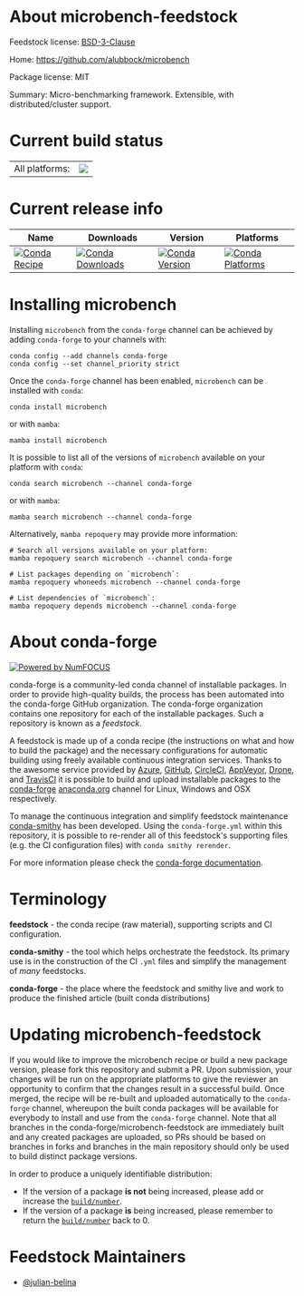 About microbench-feedstock
==========================

Feedstock license: [BSD-3-Clause](https://github.com/conda-forge/microbench-feedstock/blob/main/LICENSE.txt)

Home: https://github.com/alubbock/microbench

Package license: MIT

Summary: Micro-benchmarking framework. Extensible, with distributed/cluster support.

Current build status
====================


<table><tr><td>All platforms:</td>
    <td>
      <a href="https://dev.azure.com/conda-forge/feedstock-builds/_build/latest?definitionId=15893&branchName=main">
        <img src="https://dev.azure.com/conda-forge/feedstock-builds/_apis/build/status/microbench-feedstock?branchName=main">
      </a>
    </td>
  </tr>
</table>

Current release info
====================

| Name | Downloads | Version | Platforms |
| --- | --- | --- | --- |
| [![Conda Recipe](https://img.shields.io/badge/recipe-microbench-green.svg)](https://anaconda.org/conda-forge/microbench) | [![Conda Downloads](https://img.shields.io/conda/dn/conda-forge/microbench.svg)](https://anaconda.org/conda-forge/microbench) | [![Conda Version](https://img.shields.io/conda/vn/conda-forge/microbench.svg)](https://anaconda.org/conda-forge/microbench) | [![Conda Platforms](https://img.shields.io/conda/pn/conda-forge/microbench.svg)](https://anaconda.org/conda-forge/microbench) |

Installing microbench
=====================

Installing `microbench` from the `conda-forge` channel can be achieved by adding `conda-forge` to your channels with:

```
conda config --add channels conda-forge
conda config --set channel_priority strict
```

Once the `conda-forge` channel has been enabled, `microbench` can be installed with `conda`:

```
conda install microbench
```

or with `mamba`:

```
mamba install microbench
```

It is possible to list all of the versions of `microbench` available on your platform with `conda`:

```
conda search microbench --channel conda-forge
```

or with `mamba`:

```
mamba search microbench --channel conda-forge
```

Alternatively, `mamba repoquery` may provide more information:

```
# Search all versions available on your platform:
mamba repoquery search microbench --channel conda-forge

# List packages depending on `microbench`:
mamba repoquery whoneeds microbench --channel conda-forge

# List dependencies of `microbench`:
mamba repoquery depends microbench --channel conda-forge
```


About conda-forge
=================

[![Powered by
NumFOCUS](https://img.shields.io/badge/powered%20by-NumFOCUS-orange.svg?style=flat&colorA=E1523D&colorB=007D8A)](https://numfocus.org)

conda-forge is a community-led conda channel of installable packages.
In order to provide high-quality builds, the process has been automated into the
conda-forge GitHub organization. The conda-forge organization contains one repository
for each of the installable packages. Such a repository is known as a *feedstock*.

A feedstock is made up of a conda recipe (the instructions on what and how to build
the package) and the necessary configurations for automatic building using freely
available continuous integration services. Thanks to the awesome service provided by
[Azure](https://azure.microsoft.com/en-us/services/devops/), [GitHub](https://github.com/),
[CircleCI](https://circleci.com/), [AppVeyor](https://www.appveyor.com/),
[Drone](https://cloud.drone.io/welcome), and [TravisCI](https://travis-ci.com/)
it is possible to build and upload installable packages to the
[conda-forge](https://anaconda.org/conda-forge) [anaconda.org](https://anaconda.org/)
channel for Linux, Windows and OSX respectively.

To manage the continuous integration and simplify feedstock maintenance
[conda-smithy](https://github.com/conda-forge/conda-smithy) has been developed.
Using the ``conda-forge.yml`` within this repository, it is possible to re-render all of
this feedstock's supporting files (e.g. the CI configuration files) with ``conda smithy rerender``.

For more information please check the [conda-forge documentation](https://conda-forge.org/docs/).

Terminology
===========

**feedstock** - the conda recipe (raw material), supporting scripts and CI configuration.

**conda-smithy** - the tool which helps orchestrate the feedstock.
                   Its primary use is in the construction of the CI ``.yml`` files
                   and simplify the management of *many* feedstocks.

**conda-forge** - the place where the feedstock and smithy live and work to
                  produce the finished article (built conda distributions)


Updating microbench-feedstock
=============================

If you would like to improve the microbench recipe or build a new
package version, please fork this repository and submit a PR. Upon submission,
your changes will be run on the appropriate platforms to give the reviewer an
opportunity to confirm that the changes result in a successful build. Once
merged, the recipe will be re-built and uploaded automatically to the
`conda-forge` channel, whereupon the built conda packages will be available for
everybody to install and use from the `conda-forge` channel.
Note that all branches in the conda-forge/microbench-feedstock are
immediately built and any created packages are uploaded, so PRs should be based
on branches in forks and branches in the main repository should only be used to
build distinct package versions.

In order to produce a uniquely identifiable distribution:
 * If the version of a package **is not** being increased, please add or increase
   the [``build/number``](https://docs.conda.io/projects/conda-build/en/latest/resources/define-metadata.html#build-number-and-string).
 * If the version of a package **is** being increased, please remember to return
   the [``build/number``](https://docs.conda.io/projects/conda-build/en/latest/resources/define-metadata.html#build-number-and-string)
   back to 0.

Feedstock Maintainers
=====================

* [@julian-belina](https://github.com/julian-belina/)

